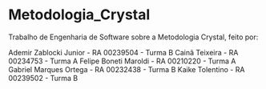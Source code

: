 # Metodologia_Crystal

Trabalho de Engenharia de Software sobre a Metodologia Crystal, feito por:

Ademir Zablocki Junior  - RA 00239504 - Turma B
Cainã Teixeira          - RA 00234753 - Turma A
Felipe Boneti Maroldi   - RA 00210220 - Turma A
Gabriel Marques Ortega  - RA 00232438 - Turma B
Kaike Tolentino         - RA 00239502 - Turma B